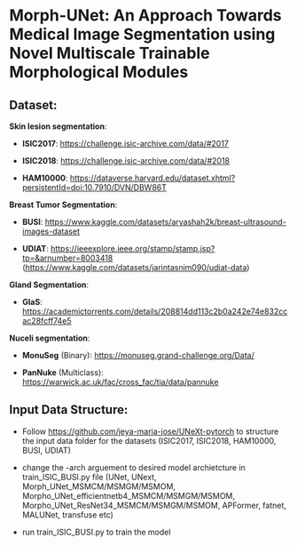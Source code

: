 # Morph-UNet: An Approach Towards Medical Image Segmentation using Novel Multiscale Trainable  Morphological Modules
## **Dataset**:

**Skin lesion segmentation**:

- **ISIC2017**: https://challenge.isic-archive.com/data/#2017

* **ISIC2018**: https://challenge.isic-archive.com/data/#2018

+ **HAM10000**: https://dataverse.harvard.edu/dataset.xhtml?persistentId=doi:10.7910/DVN/DBW86T
  
**Breast Tumor Segmentation**:

- **BUSI**: https://www.kaggle.com/datasets/aryashah2k/breast-ultrasound-images-dataset

+ **UDIAT**: https://ieeexplore.ieee.org/stamp/stamp.jsp?tp=&arnumber=8003418 (https://www.kaggle.com/datasets/jarintasnim090/udiat-data)

**Gland Segmentation**:

- **GlaS**: https://academictorrents.com/details/208814dd113c2b0a242e74e832ccac28fcff74e5

**Nuceli segmentation**:

- **MonuSeg** (Binary): https://monuseg.grand-challenge.org/Data/
+ **PanNuke** (Multiclass): https://warwick.ac.uk/fac/cross_fac/tia/data/pannuke

## **Input Data Structure**:
- Follow https://github.com/jeya-maria-jose/UNeXt-pytorch to structure the input data folder for the datasets (ISIC2017, ISIC2018, HAM10000, BUSI, UDIAT)

- change the -arch arguement to desired model archietcture in train_ISIC_BUSI.py file (UNet, UNext, Morph_UNet_MSMCM/MSMGM/MSMOM, Morpho_UNet_efficientnetb4_MSMCM/MSMGM/MSMOM, Morpho_UNet_ResNet34_MSMCM/MSMGM/MSMOM, APFormer, fatnet,  MALUNet, transfuse etc)
- run train_ISIC_BUSI.py to train the model
  


